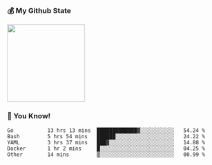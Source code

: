 ### :moneybag: My Github State

<img height="180em" src="https://github-readme-stats.vercel.app/api?username=G-Asura&show_icons=true&hide_border=true&count_private=true&include_all_commits=true" />

### :pill: You Know!
<!--START_SECTION:waka-->

```text
Go           13 hrs 13 mins  █████████████▓░░░░░░░░░░░   54.24 %
Bash         5 hrs 54 mins   ██████░░░░░░░░░░░░░░░░░░░   24.22 %
YAML         3 hrs 37 mins   ███▓░░░░░░░░░░░░░░░░░░░░░   14.88 %
Docker       1 hr 2 mins     █░░░░░░░░░░░░░░░░░░░░░░░░   04.25 %
Other        14 mins         ▒░░░░░░░░░░░░░░░░░░░░░░░░   00.99 %
```

<!--END_SECTION:waka-->

<!--
**G-Asura/G-Asura** is a ✨ _special_ ✨ repository because its `README.md` (this file) appears on your GitHub profile.

Here are some ideas to get you started:

- 🔭 I’m currently working on ...
- 🌱 I’m currently learning ...
- 👯 I’m looking to collaborate on ...
- 🤔 I’m looking for help with ...
- 💬 Ask me about ...
- 📫 How to reach me: ...
- 😄 Pronouns: ...
- ⚡ Fun fact: ...
-->
